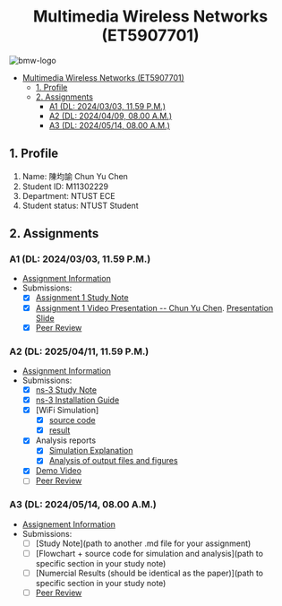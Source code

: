 # <center>Multimedia Wireless Networks (ET5907701)</center>

![bmw-logo](./assets/lab-logo.jpg)

- [Multimedia Wireless Networks (ET5907701)](#multimedia-wireless-networks-et5907701)
  - [1. Profile](#1-profile)
  - [2. Assignments](#2-assignments)
    - [A1 (DL: 2024/03/03, 11.59 P.M.)](#a1-dl-20240303-1159-pm)
    - [A2 (DL: 2024/04/09, 08.00 A.M.)](#a2-dl-20240409-0800-am)
    - [A3 (DL: 2024/05/14, 08.00 A.M.)](#a3-dl-20240514-0800-am)
   


## 1. Profile

1. Name: 陳均諭 Chun Yu Chen
2. Student ID: M11302229
3. Department: NTUST ECE
4. Student status: NTUST Student

## 2. Assignments

### A1 (DL: 2024/03/03, 11.59 P.M.)

- [Assignment Information](https://github.com/bmw-ece-ntust/multimedia-wireless-networks/tree/master?tab=readme-ov-file#a1)
- Submissions:
  - [x] [Assignment 1 Study Note](https://github.com/bmw-ece-ntust/multimedia-wireless-networks/blob/2025-m11302229-Chen-Chun-Yu/a1-m11302229-Chun-Yu-Chen.md)
  - [x] [Assignment 1 Video Presentation -- Chun Yu Chen](https://youtu.be/HXcbZz0pUJA).  [Presentation Slide](https://www.canva.com/design/DAGgrP8kmhY/p69S1q7YFHDy9TKCpw-AUw/edit?utm_content=DAGgrP8kmhY&utm_campaign=designshare&utm_medium=link2&utm_source=sharebutton)
  - [x] [Peer Review](https://docs.google.com/forms/d/e/1FAIpQLSfRnxq685epUtG5pLHLfxgMmcAg7UcMH0B4z4mDJwshvSMvHg/viewform)

### A2 (DL: 2025/04/11, 11.59 P.M.)

- [Assignment Information](https://github.com/bmw-ece-ntust/multimedia-wireless-networks/tree/master?tab=readme-ov-file#a2)
- Submissions:
  - [x] [ns-3 Study Note](https://github.com/bmw-ece-ntust/multimedia-wireless-networks/blob/2025-m11302229-Chen-Chun-Yu/a2/doc/ns3_studt_note.md)
  - [x] [ns-3 Installation Guide](https://github.com/bmw-ece-ntust/multimedia-wireless-networks/blob/2025-m11302229-Chen-Chun-Yu/a2/doc/Installation_guide.md)
  - [x] [WiFi Simulation]
    - [x] [source code](https://github.com/bmw-ece-ntust/multimedia-wireless-networks/tree/2025-m11302229-Chen-Chun-Yu/a2/src)
    - [x] [result](https://github.com/bmw-ece-ntust/multimedia-wireless-networks/tree/2025-m11302229-Chen-Chun-Yu/a2/result)
  - [x] Analysis reports
    - [x] [Simulation Explanation ](https://github.com/bmw-ece-ntust/multimedia-wireless-networks/blob/2025-m11302229-Chen-Chun-Yu/a2/doc/Simulation_explanation.md#-simulation-explanation--ns-3-network-simulator)
    - [x] [Analysis of output files and figures](https://github.com/bmw-ece-ntust/multimedia-wireless-networks/blob/2025-m11302229-Chen-Chun-Yu/a2/doc/Simulation_explanation.md#analysis-of-output-files-and-figures)
  - [x] [Demo Video](https://www.youtube.com/watch?v=8N1iCFL8YJk)
  - [ ] [Peer Review](https://forms.gle/njd22Apu7ZGTbKzJ7)

### A3 (DL: 2024/05/14, 08.00 A.M.)

- [Assignement Information](https://github.com/bmw-ece-ntust/multimedia-wireless-network?tab=readme-ov-file#a3-deadline-514-0800-am)
- Submissions:
  - [ ] [Study Note](path to another .md file for your assignment)
  - [ ] [Flowchart + source code for simulation and analysis](path to specific section in your study note)
  - [ ] [Numercial Results (should be identical as the paper)](path to specific section in your study note)
  - [ ] [Peer Review](https://forms.gle/yVtjYqxZyRgcjbeE8)
